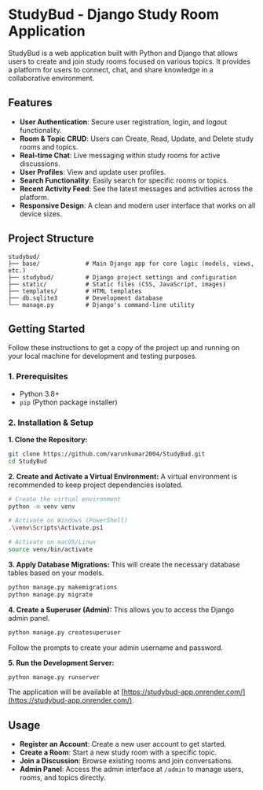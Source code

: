 # StudyBud - Django Study Room Application

StudyBud is a web application built with Python and Django that allows users to create and join study rooms focused on various topics. It provides a platform for users to connect, chat, and share knowledge in a collaborative environment.

## Features

  * **User Authentication**: Secure user registration, login, and logout functionality.
  * **Room & Topic CRUD**: Users can Create, Read, Update, and Delete study rooms and topics.
  * **Real-time Chat**: Live messaging within study rooms for active discussions.
  * **User Profiles**: View and update user profiles.
  * **Search Functionality**: Easily search for specific rooms or topics.
  * **Recent Activity Feed**: See the latest messages and activities across the platform.
  * **Responsive Design**: A clean and modern user interface that works on all device sizes.

## Project Structure

```
studybud/
├── base/             # Main Django app for core logic (models, views, etc.)
├── studybud/         # Django project settings and configuration
├── static/           # Static files (CSS, JavaScript, images)
├── templates/        # HTML templates
├── db.sqlite3        # Development database
└── manage.py         # Django's command-line utility
```

## Getting Started

Follow these instructions to get a copy of the project up and running on your local machine for development and testing purposes.

### 1\. Prerequisites

  * Python 3.8+
  * `pip` (Python package installer)

### 2\. Installation & Setup

**1. Clone the Repository:**

```bash
git clone https://github.com/varunkumar2004/StudyBud.git
cd StudyBud
```

**2. Create and Activate a Virtual Environment:**
A virtual environment is recommended to keep project dependencies isolated.

```bash
# Create the virtual environment
python -m venv venv

# Activate on Windows (PowerShell)
.\venv\Scripts\Activate.ps1

# Activate on macOS/Linux
source venv/bin/activate
```

**3. Apply Database Migrations:**
This will create the necessary database tables based on your models.

```bash
python manage.py makemigrations
python manage.py migrate
```

**4. Create a Superuser (Admin):**
This allows you to access the Django admin panel.

```bash
python manage.py createsuperuser
```

Follow the prompts to create your admin username and password.

**5. Run the Development Server:**

```bash
python manage.py runserver
```

The application will be available at [https://studybud-app.onrender.com/](https://studybud-app.onrender.com/).

## Usage

  * **Register an Account**: Create a new user account to get started.
  * **Create a Room**: Start a new study room with a specific topic.
  * **Join a Discussion**: Browse existing rooms and join conversations.
  * **Admin Panel**: Access the admin interface at `/admin` to manage users, rooms, and topics directly.
